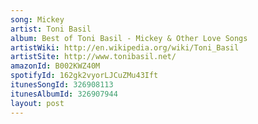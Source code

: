 ```yaml
---
song: Mickey
artist: Toni Basil
album: Best of Toni Basil - Mickey & Other Love Songs
artistWiki: http://en.wikipedia.org/wiki/Toni_Basil
artistSite: http://www.tonibasil.net/
amazonId: B002KWZ40M
spotifyId: 162gk2vyorLJCuZMu43Ift
itunesSongId: 326908113
itunesAlbumId: 326907944
layout: post
---
```

